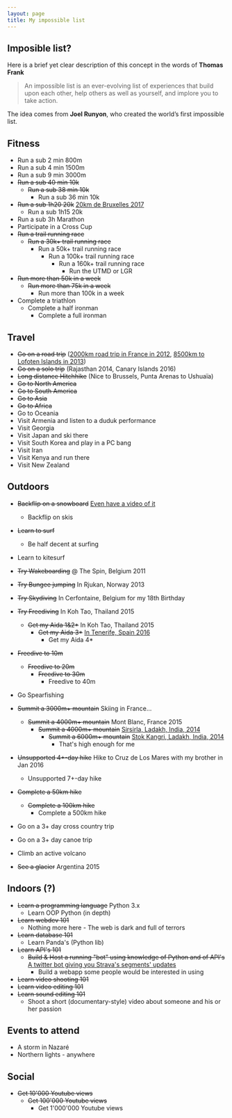 ```yaml
---
layout: page
title: My impossible list
---
```

## Imposible list?
Here is a brief yet clear description of this concept in the words of **Thomas Frank**

> An impossible list is an ever-evolving list of experiences that build upon each other, help others as well as yourself, and implore you to take action.

The idea comes from **Joel Runyon**, who created the world’s first impossible list. 

## Fitness
* Run a sub 2 min 800m
* Run a sub 4 min 1500m
* Run a sub 9 min 3000m
* ~~Run a sub 40 min 10k~~  
  * ~~Run a sub 38 min 10k~~
    * Run a sub 36 min 10k
* ~~Run a sub 1h20 20k~~ [20km de Bruxelles 2017](http://prod.chronorace.be/Classements/Classement20km2017.aspx?eventId=1187794680566157&lng=FR)
  * Run a sub 1h15 20k
* Run a sub 3h Marathon
* Participate in a Cross Cup
* ~~Run a trail running race~~
  * ~~Run a 30k+ trail running race~~
    * Run a 50k+ trail running race
      * Run a 100k+ trail running race
        * Run a 160k+ trail running race
          * Run the UTMD or LGR
* ~~Run more than 50k in a week~~
  * ~~Run more than 75k in a week~~
    * Run more than 100k in a week
* Complete a triathlon
  * Complete a half ironman
    * Complete a full ironman
    
## Travel
* ~~Go on a road trip~~ ([2000km road trip in France in 2012](https://www.youtube.com/watch?v=-HZUHWViblg), [8500km to Lofoten Islands in 2013](https://www.youtube.com/watch?v=_CNPuy3bw1A))
* ~~Go on a solo trip~~ (Rajasthan 2014, Canary Islands 2016)
* ~~Long distance Hitchhike~~ (Nice to Brussels, Punta Arenas to Ushuaïa)
* ~~Go to North America~~
* ~~Go to South America~~
* ~~Go to Asia~~
* ~~Go to Africa~~
* Go to Oceania
* Visit Armenia and listen to a duduk performance
* Visit Georgia
* Visit Japan and ski there
* Visit South Korea and play in a PC bang
* Visit Iran
* Visit Kenya and run there
* Visit New Zealand

## Outdoors
* ~~Backflip on a snowboard~~ [Even have a video of it](https://www.youtube.com/watch?v=yrQvGh7yySk)
  * Backflip on skis
* ~~Learn to surf~~
  * Be half decent at surfing
* Learn to kitesurf
* ~~Try Wakeboarding~~ @ The Spin, Belgium 2011
* ~~Try Bungee jumping~~ In Rjukan, Norway 2013
* ~~Try Skydiving~~ In Cerfontaine, Belgium for my 18th Birthday
* ~~Try Freediving~~ In Koh Tao, Thailand 2015
  * ~~Get my Aida 1&2*~~ In Koh Tao, Thailand 2015
    * ~~Get my Aida 3*~~ [In Tenerife, Spain 2016](https://www.youtube.com/watch?v=Vbyky3xTF0I)
      * Get my Aida 4*
* ~~Freedive to 10m~~
  * ~~Freedive to 20m~~
    * ~~Freedive to 30m~~
      * Freedive to 40m
* Go Spearfishing 

* ~~Summit a 3000m+ mountain~~ Skiing in France...
  * ~~Summit a 4000m+ mountain~~ Mont Blanc, France 2015
    * ~~Summit a 4000m+ mountain~~ [Sirsirla, Ladakh, India, 2014](https://www.youtube.com/watch?v=1oDs1301Bnc)
      * ~~Summit a 6000m+ mountain~~ [Stok Kangri, Ladakh, India, 2014](https://www.youtube.com/watch?v=sRPZFHlX_fo)
        * That's high enough for me
* ~~Unsupported 4+-day hike~~ Hike to Cruz de Los Mares with my brother in Jan 2016
  * Unsupported 7+-day hike
* ~~Complete a 50km hike~~
  * ~~Complete a 100km hike~~
    * Complete a 500km hike
* Go on a 3+ day cross country trip
* Go on a 3+ day canoe trip
* Climb an active volcano
* ~~See a glacier~~ Argentina 2015

## Indoors (?)
* ~~Learn a programming language~~ Python 3.x
  * Learn OOP Python (in depth)
* ~~Learn webdev 101~~
  * Nothing more here - The web is dark and full of terrors
* ~~Learn database 101~~
  * Learn Panda's (Python lib)
* ~~Learn API's 101~~
  * ~~Build & Host a running "bot" using knowledge of Python and of API's~~ [A twitter bot giving you Strava's segments' updates](https://rrampaer.github.io/twitter-bot)
    * Build a webapp some people would be interested in using
* ~~Learn video shooting 101~~
* ~~Learn video editing 101~~
* ~~Learn sound editing 101~~
  * Shoot a short (documentary-style) video about someone and his or her passion

## Events to attend
* A storm in Nazaré
* Northern lights - anywhere


## Social
* ~~Get 10'000 Youtube views~~
  * ~~Get 100'000 Youtube views~~
    * Get 1'000'000 Youtube views
